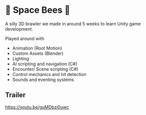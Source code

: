 # 🚀 Space Bees 🐝

A silly 3D brawler we made in around 5 weeks to learn Unity game development.

Played around with

- Animation (Root Motion)
- Custom Assets (Blender)
- Lighting
- AI scripting and navigation (C#)
- Encounter/ Scene scripting (C#)
- Control mechanics and hit detection
- Sounds and eventing systems

## Trailer

https://youtu.be/guMDbzi0uwc
